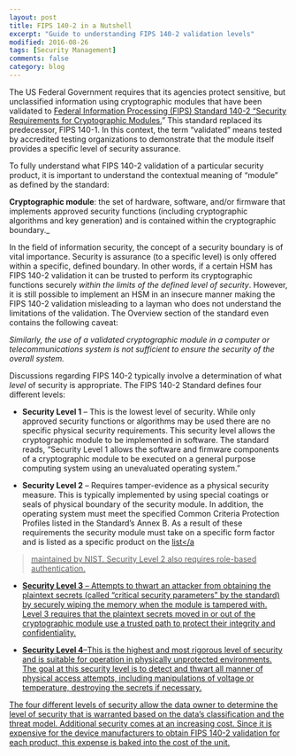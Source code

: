 ```yaml
---
layout: post
title: FIPS 140-2 in a Nutshell
excerpt: "Guide to understanding FIPS 140-2 validation levels"
modified: 2016-08-26
tags: [Security Management]
comments: false
category: blog
---
```


The US Federal Government requires that its agencies protect sensitive, but
unclassified information using cryptographic modules that have been validated
to <a
href="http://csrc.nist.gov/publications/fips/fips140-2/fips1402.pdf">Federal
Information Processing (FIPS) Standard 140-2 “Security Requirements for
Cryptographic Modules.</a>”  This standard replaced its predecessor, FIPS
140-1.  In this context, the term “validated” means tested by accredited
testing organizations to demonstrate that the module itself provides a specific
level of security assurance.

To fully understand what FIPS 140-2 validation of a particular security
product, it is important to understand the contextual meaning of “module”
as defined by the standard:

**Cryptographic module**: the set of hardware, software, and/or firmware that
implements approved security functions (including cryptographic algorithms and
key generation) and is contained within the cryptographic boundary._

In the field of information security, the concept of a security boundary is of
vital importance.  Security is assurance (to a specific level) is only offered
within a specific, defined boundary.  In other words, if a certain HSM has FIPS
140-2 validation it can be trusted to perform its cryptographic functions
securely _within the limits of the defined level of security_.  However,
it is still possible to implement an HSM in an insecure manner making the FIPS
140-2 validation misleading to a layman who does not understand the limitations
of the validation.  The Overview section of the standard even contains the
following caveat:

_Similarly, the use of a validated cryptographic module in a computer or
telecommunications system is not sufficient to ensure the security of the
overall system._

Discussions regarding FIPS 140-2 typically involve a determination of what
_level_ of security is appropriate.  The FIPS 140-2 Standard defines
four different levels:

* **Security Level 1** – This is the lowest level of security. While only
approved security functions or algorithms may be used there are no specific
physical security requirements.  This security level allows the cryptographic
module to be implemented in software.  The standard reads, “Security Level 1
allows the software and firmware components of a cryptographic module to be
executed on a general purpose computing system using an unevaluated operating
system.”

* **Security Level 2** – Requires tamper-evidence as a physical security
measure. This is typically implemented by using special coatings or seals of
physical boundary of the security module.  In addition, the operating system
must meet the specified Common Criteria Protection Profiles listed in the
Standard’s Annex B.  As a result of these requirements the security module
must take on a specific form factor and is listed as a specific product on the
<a
href="http://csrc.nist.gov/groups/STM/cmvp/documents/140-1/1401vend.htm">list</a
> maintained by NIST.  Security Level 2 also requires role-based authentication.

* **Security Level 3** – Attempts to thwart an attacker from obtaining the
plaintext secrets (called “critical security parameters” by the standard)
by securely wiping the memory when the module is tampered with. Level 3
requires that the plaintext secrets moved in or out of the cryptographic module
use a trusted path to protect their integrity and confidentiality.

* **Security Level 4**–This is the highest and most rigorous level of
security and is suitable for operation in physically unprotected environments.
The goal at this security level is to detect and thwart all manner of physical
access attempts, including manipulations of voltage or temperature, destroying
the secrets if necessary.

The four different levels of security allow the data owner to determine the
level of security that is warranted based on the data’s classification and
the threat model.  Additional security comes at an increasing cost.  Since it
is expensive for the device manufacturers to obtain FIPS 140-2 validation for
each product, this expense is baked into the cost of the unit.
